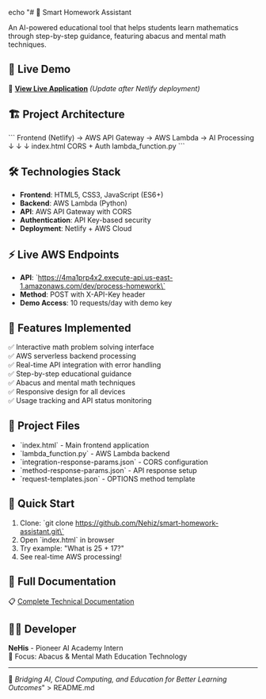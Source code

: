 echo "# 🧮 Smart Homework Assistant

An AI-powered educational tool that helps students learn mathematics through step-by-step guidance, featuring abacus and mental math techniques.

## 🚀 Live Demo

🔗 **[View Live Application](https://smart-homework-assistant-nehiz.netlify.app)** *(Update after Netlify deployment)*

## 🏗️ Project Architecture

\`\`\`
Frontend (Netlify) → AWS API Gateway → AWS Lambda → AI Processing
        ↓                    ↓              ↓
   index.html        CORS + Auth     lambda_function.py
\`\`\`

## 🛠️ Technologies Stack

- **Frontend**: HTML5, CSS3, JavaScript (ES6+)
- **Backend**: AWS Lambda (Python)
- **API**: AWS API Gateway with CORS
- **Authentication**: API Key-based security
- **Deployment**: Netlify + AWS Cloud

## ⚡ Live AWS Endpoints

- **API**: \`<https://4ma1prp4x2.execute-api.us-east-1.amazonaws.com/dev/process-homework\`>
- **Method**: POST with X-API-Key header
- **Demo Access**: 10 requests/day with demo key

## 🎯 Features Implemented

✅ Interactive math problem solving interface  
✅ AWS serverless backend processing  
✅ Real-time API integration with error handling  
✅ Step-by-step educational guidance  
✅ Abacus and mental math techniques  
✅ Responsive design for all devices  
✅ Usage tracking and API status monitoring  

## 📁 Project Files

- \`index.html\` - Main frontend application
- \`lambda_function.py\` - AWS Lambda backend
- \`integration-response-params.json\` - CORS configuration
- \`method-response-params.json\` - API response setup  
- \`request-templates.json\` - OPTIONS method template

## 🚀 Quick Start

1. Clone: \`git clone <https://github.com/Nehiz/smart-homework-assistant.git\`>
2. Open \`index.html\` in browser
3. Try example: \"What is 25 + 17?\"
4. See real-time AWS processing!

## 📖 Full Documentation

📋 [Complete Technical Documentation](./DOCUMENTATION.md)

## 👨‍💻 Developer

**NeHis** - Pioneer AI Academy Intern  
🎯 Focus: Abacus & Mental Math Education Technology

---
🌟 *Bridging AI, Cloud Computing, and Education for Better Learning Outcomes*" > README.md
